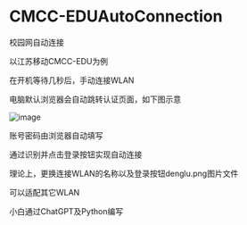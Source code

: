# CMCC-EDUAutoConnection
校园网自动连接

以江苏移动CMCC-EDU为例

在开机等待几秒后，手动连接WLAN

电脑默认浏览器会自动跳转认证页面，如下图示意

![image](https://github.com/ChouDan6/CMCC-EDUAutoConnection/assets/87224319/00c46bcb-a962-4d29-a89c-9166cbf4bab2)

账号密码由浏览器自动填写

通过识别并点击登录按钮实现自动连接

理论上，更换连接WLAN的名称以及登录按钮denglu.png图片文件

可以适配其它WLAN

小白通过ChatGPT及Python编写


